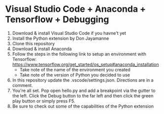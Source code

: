 # Visual Studio Code + Anaconda + Tensorflow + Debugging

1. Download & install Visual Studio Code if you havne't yet
2. Install the Python extension by Don Jayamanne
3. Clone this repository
4. Download & install Anaconda
5. Follow the steps in the following link to setup an environment with Tensorflow: https://www.tensorflow.org/get_started/os_setup#anaconda_installation
    - Take note of the name of the environment you created
    - Take note of the version of Python you decided to use
6. In this repository update the .vscode/settings.json. Directions are in a comment.
7. You're all set. Pop open hello.py and add a breakpoint via the gutter to the left.  Click the Debug button to the far left and then click the green play button or simply press F5.
8. Be sure to check out some of the capabilities of the Python extension